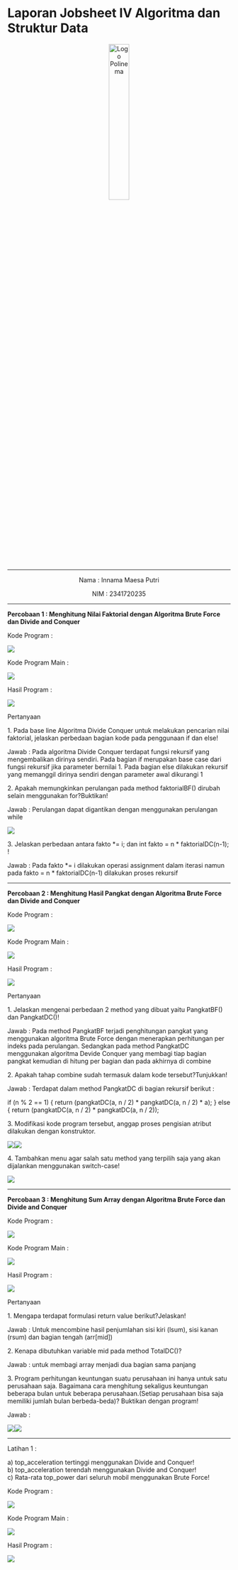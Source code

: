 # Laporan Jobsheet IV Algoritma dan Struktur Data
<p align="center">
   <img src="https://static.wikia.nocookie.net/logopedia/images/8/8a/Politeknik_Negeri_Malang.png/revision/latest?cb=20190922202558 " alt="Logo Polinema" width="30%"> 
</p>
<hr>
<p align="center">Nama : Innama Maesa Putri</p>
<p align="center">NIM : 2341720235</p>
<hr>
<b>Percobaan 1 : Menghitung Nilai Faktorial dengan Algoritma Brute Force dan Divide and Conquer</b>
<p>Kode Program : </p>
<p><img src = "gambar/codePercobaan1.jpg"></p>
<p>Kode Program Main : </p>
<p><img src = "gambar/mainPercobaan1.jpg"></p>
<p>Hasil Program : </p>
<p><img src = "gambar/hasilpercobaan1.jpg"></p>
<p>Pertanyaan</p>
<p>1. Pada base line Algoritma Divide Conquer untuk melakukan pencarian nilai faktorial, jelaskan perbedaan bagian kode pada penggunaan if dan else!</p>
<p>Jawab : Pada algoritma Divide Conquer terdapat fungsi rekursif yang mengembalikan dirinya sendiri. Pada bagian if merupakan base case dari fungsi rekursif jika parameter bernilai 1. Pada bagian else dilakukan rekursif yang memanggil dirinya sendiri dengan parameter awal dikurangi 1</p>
<p>2. Apakah memungkinkan perulangan pada method faktorialBF() dirubah selain menggunakan for?Buktikan!</p>
<p>Jawab : Perulangan dapat digantikan dengan menggunakan perulangan while</p>
<p><img src = "gambar/modifikasiPercobaan1.jpg"></p>
<p>3. Jelaskan perbedaan antara fakto *= i; dan int fakto = n * faktorialDC(n-1); !</p>
<p>Jawab : Pada fakto *= i dilakukan operasi assignment dalam iterasi namun pada fakto = n * faktorialDC(n-1) dilakukan proses rekursif</p>
<hr>
<b>Percobaan 2 : Menghitung Hasil Pangkat dengan Algoritma Brute Force dan Divide and Conquer</b>
<p>Kode Program : </p>
<p><img src = "gambar/codePercobaan2.jpg"></p>
<p>Kode Program Main : </p>
<p><img src = "gambar/mainPercobaan2.jpg"></p>
<p>Hasil Program : </p>
<p><img src = "gambar/hasilpercobaan2.jpg"></p>
<p>Pertanyaan</p>
<p>1. Jelaskan mengenai perbedaan 2 method yang dibuat yaitu PangkatBF() dan PangkatDC()!
</p>
<p>Jawab : Pada method PangkatBF terjadi penghitungan pangkat yang menggunakan algoritma Brute Force dengan menerapkan perhitungan per indeks pada perulangan. Sedangkan pada method PangkatDC menggunakan algoritma Devide Conquer yang membagi tiap bagian pangkat kemudian di hitung per bagian dan pada akhirnya di combine</p>
<p>2. Apakah tahap combine sudah termasuk dalam kode tersebut?Tunjukkan!</p>
<p>Jawab : Terdapat dalam method PangkatDC di bagian rekursif berikut : </p>
<p>if (n % 2 == 1) {
                return (pangkatDC(a, n / 2) * pangkatDC(a, n / 2) * a);
            } else {
                return (pangkatDC(a, n / 2) * pangkatDC(a, n / 2));</p>
<p>3. Modifikasi kode program tersebut, anggap proses pengisian atribut dilakukan dengan konstruktor.</p>
<p><img src="gambar/modifikasiClassPercobaan2.jpg"><img src="gambar/modifikasiMainPercobaan2.jpg"></p>
<p>4. Tambahkan menu agar salah satu method yang terpilih saja yang akan dijalankan menggunakan
switch-case!</p>
<p><img src="gambar/modifikasiSwitchPercobaan2.jpg"></p>
<hr>
<b>Percobaan 3 : Menghitung Sum Array dengan Algoritma Brute Force dan Divide and Conquer</b>
<p>Kode Program : </p>
<p><img src = "gambar/codePercobaan3.jpg"></p>
<p>Kode Program Main : </p>
<p><img src = "gambar/mainPercobaan3.jpg"></p>
<p>Hasil Program : </p>
<p><img src = "gambar/hasilpercobaan3.jpg"></p>
<p>Pertanyaan</p>
<p>1. Mengapa terdapat formulasi return value berikut?Jelaskan!</p>
<p>Jawab : Untuk mencombine hasil penjumlahan sisi kiri (lsum), sisi kanan (rsum) dan bagian tengah (arr[mid])</p>
<p>2. Kenapa dibutuhkan variable mid pada method TotalDC()?
</p>
<p>Jawab : untuk membagi array menjadi dua bagian sama panjang</p>
<p>3. Program perhitungan keuntungan suatu perusahaan ini hanya untuk satu perusahaan saja. Bagaimana cara menghitung sekaligus keuntungan beberapa bulan untuk beberapa perusahaan.(Setiap perusahaan bisa saja memiliki jumlah bulan berbeda-beda)? Buktikan dengan program!</p>
<p>Jawab : </p>
<p><img src="gambar/modifikasiPercobaan3.jpg"><img src="gambar/hasilModifikasiPercobaan3.jpg"></p>
<hr>
<p>Latihan 1 : </p>
a) top_acceleration tertinggi menggunakan Divide and Conquer!<br>
b) top_acceleration terendah menggunakan Divide and Conquer!<br>
c) Rata-rata top_power dari seluruh mobil menggunakan Brute Force!<br>
<p>Kode Program : </p>
<p><img src ="gambar/codeLatihan1.jpg"></p>
<p>Kode Program Main : </p>
<p><img src ="gambar/mainLatihan1.jpg"></p>
<p>Hasil Program : </p>
<p><img src ="gambar/hasilLatihan1.jpg"></p>
